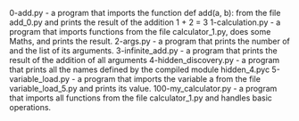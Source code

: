 0-add.py - a program that imports the function def add(a, b): from the file add_0.py and prints the result of the addition 1 + 2 = 3
1-calculation.py - a program that imports functions from the file calculator_1.py, does some Maths, and prints the result.
2-args.py - a program that prints the number of and the list of its arguments.
3-infinite_add.py - a program that prints the result of the addition of all arguments
4-hidden_discovery.py - a program that prints all the names defined by the compiled module hidden_4.pyc
5-variable_load.py - a program that imports the variable a from the file variable_load_5.py and prints its value.
100-my_calculator.py - a program that imports all functions from the file calculator_1.py and handles basic operations.
